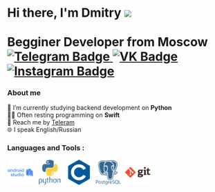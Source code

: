<div id="header" align="left">
  <h1>
    <abc>
      <br>Hi there, I'm Dmitry <img src="https://media.giphy.com/media/hvRJCLFzcasrR4ia7z/giphy.gif" width="30px"/><br>
      <br>Begginer Developer from Moscow<br>
      <div id="badges">
        <a href="https://t.me/dro0zd">
          <img src="https://img.shields.io/badge/Telegram-blue?logo=Telegram&logoColor=white" alt="Telegram Badge"/>
        </a>
        <a href="https://m.vk.com/dmitry.dubrovin">
          <img src="https://img.shields.io/badge/VK-blue?logo=VK&logoColor=white" alt="VK Badge"/>
        </a>
        <a href="https://instagram.com/_freeclimber_?igshid=OGQ5ZDc2ODk2ZA==">
          <img src="https://img.shields.io/badge/Instagram-pink?logo=Instagram&logoColor=purple" alt="Instagram Badge"/>
        </a>
      </abc>
  </h1>
</div>
  
### About me
🌱 I’m currently studying backend development on **Python**\
👨‍💻 Often resting programming on **Swift**\
🔗 Reach me by [Teleram](https://t.me/dro0zd)\
🌐 I speak English/Russian
  
### Languages and Tools :
<div>
  <img src="https://github.com/devicons/devicon/blob/master/icons/androidstudio/androidstudio-plain-wordmark.svg" title="Android Studio" alt="Android Studio" width="60" height="60"/>&nbsp;
  <img src="https://github.com/devicons/devicon/blob/master/icons/python/python-original-wordmark.svg" title="Python" alt="Python" width="60" height="60"/>&nbsp;
  <img src="https://github.com/devicons/devicon/blob/master/icons/c/c-plain.svg" title="C/C++" alt="C/C++" width="60" height="60"/>&nbsp;
  <img src="https://github.com/devicons/devicon/blob/master/icons/postgresql/postgresql-plain-wordmark.svg" title="PostgreSQL"  alt="PostgreSQL" width="60" height="60"/>&nbsp;
  <img src="https://github.com/devicons/devicon/blob/master/icons/git/git-original-wordmark.svg" title="Git" **alt="Git" width="60" height="60"/>
</div>
